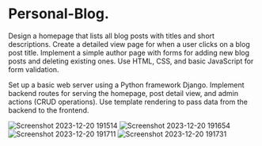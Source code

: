 # Personal-Blog.
Design a homepage that lists all blog posts with titles and short descriptions.
Create a detailed view page for when a user clicks on a blog post title.
Implement a simple author page with forms for adding new blog posts and deleting existing ones. Use HTML, CSS, and basic JavaScript for form validation.

Set up a basic web server using a Python framework Django.
Implement backend routes for serving the homepage, post detail view, and admin actions (CRUD operations).
Use template rendering to pass data from the backend to the frontend.




![Screenshot 2023-12-20 191514](https://github.com/sonnuuuu/Personal-Blog./assets/96771055/dea5d1e5-8d6b-43da-94b4-6f51c5374dd1)
![Screenshot 2023-12-20 191654](https://github.com/sonnuuuu/Personal-Blog./assets/96771055/3e692047-6529-4e36-8165-32ace48ab783)
![Screenshot 2023-12-20 191711](https://github.com/sonnuuuu/Personal-Blog./assets/96771055/0239ef53-5760-45f5-be84-e437358f9cf5)
![Screenshot 2023-12-20 191731](https://github.com/sonnuuuu/Personal-Blog./assets/96771055/be9bc602-1596-481a-8aa5-27c346cd8656)
